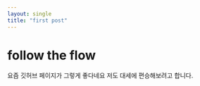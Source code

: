 ```yaml
---
layout: single
title: "first post"
---
```


# follow the flow
요즘 깃허브 페이지가 그렇게 좋다네요
저도 대세에 편승해보려고 합니다.
